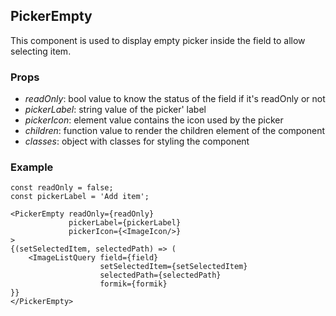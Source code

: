 ## PickerEmpty

This component is used to display empty picker inside the field to allow selecting item.

### Props

-   _readOnly_: bool value to know the status of the field if it's readOnly or not
-   _pickerLabel_: string value of the picker' label
-   _pickerIcon_: element value contains the icon used by the picker
-   _children_: function value to render the children element of the component
-   _classes_: object with classes for styling the component

### Example

```
const readOnly = false;
const pickerLabel = 'Add item';

<PickerEmpty readOnly={readOnly}
             pickerLabel={pickerLabel}
             pickerIcon={<ImageIcon/>}
>
{(setSelectedItem, selectedPath) => (
    <ImageListQuery field={field}
                    setSelectedItem={setSelectedItem}
                    selectedPath={selectedPath}
                    formik={formik}
}}
</PickerEmpty>
```
